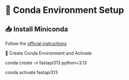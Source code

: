# 🐍 Conda Environment Setup

## 📥 Install Miniconda

Follow the [official instructions](https://www.anaconda.com/docs/getting-started/miniconda/install#linux)

🧪 Create Conda Environment and Activate

conda create -n fastapi313 python=3.13

conda activate fastapi313
